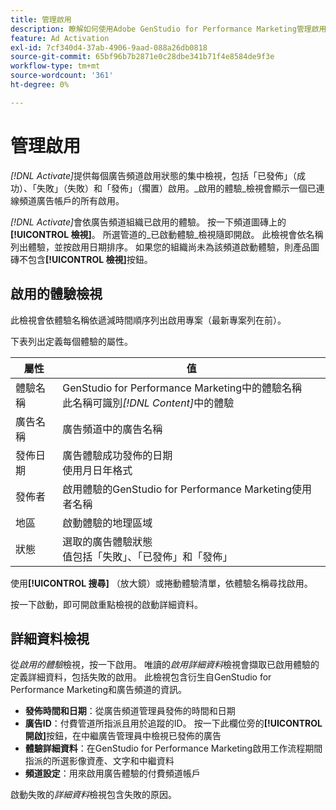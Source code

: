 ```yaml
---
title: 管理啟用
description: 瞭解如何使用Adobe GenStudio for Performance Marketing管理啟用的體驗。
feature: Ad Activation
exl-id: 7cf340d4-37ab-4906-9aad-088a26db0818
source-git-commit: 65bf96b7b2871e0c28dbe341b71f4e8584de9f3e
workflow-type: tm+mt
source-wordcount: '361'
ht-degree: 0%

---
```


# 管理啟用

_[!DNL Activate]_&#x200B;提供每個廣告頻道啟用狀態的集中檢視，包括「已發佈」（成功）、「失敗」（失敗）和「發佈」（擱置）啟用。_&#x200B;啟用的體驗&#x200B;_檢視會顯示一個已連線頻道廣告帳戶的所有啟用。

_[!DNL Activate]_&#x200B;會依廣告頻道組織已啟用的體驗。 按一下頻道圖磚上的&#x200B;**[!UICONTROL 檢視]**。 所選管道的_&#x200B;已啟動體驗&#x200B;_檢視隨即開啟。 此檢視會依名稱列出體驗，並按啟用日期排序。 如果您的組織尚未為該頻道啟動體驗，則產品圖磚不包含&#x200B;**[!UICONTROL 檢視]**&#x200B;按鈕。

## 啟用的體驗檢視

此檢視會依體驗名稱依遞減時間順序列出啟用專案（最新專案列在前）。

下表列出定義每個體驗的屬性。

| 屬性 | 值 |
|------------------|---------------------------------------------------------------------------------------------|
| 體驗名稱 | GenStudio for Performance Marketing中的體驗名稱<br>此名稱可識別&#x200B;_[!DNL Content]_&#x200B;中的體驗 |
| 廣告名稱 | 廣告頻道中的廣告名稱 |
| 發佈日期 | 廣告體驗成功發佈的日期<br>使用月日年格式 |
| 發佈者 | 啟用體驗的GenStudio for Performance Marketing使用者名稱 |
| 地區 | 啟動體驗的地理區域 |
| 狀態 | 選取的廣告體驗狀態<br>值包括「失敗」、「已發佈」和「發佈」 |

使用&#x200B;**[!UICONTROL 搜尋]** （放大鏡）或捲動體驗清單，依體驗名稱尋找啟用。

按一下啟動，即可開啟重點檢視的啟動詳細資料。

## 詳細資料檢視

從&#x200B;_啟用的體驗_&#x200B;檢視，按一下啟用。 唯讀的&#x200B;_啟用詳細資料_&#x200B;檢視會擷取已啟用體驗的定義詳細資料，包括失敗的啟用。 此檢視包含衍生自GenStudio for Performance Marketing和廣告頻道的資訊。

* **發佈時間和日期**：從廣告頻道管理員發佈的時間和日期
* **廣告ID**：付費管道所指派且用於追蹤的ID。 按一下此欄位旁的&#x200B;**[!UICONTROL 開啟]**&#x200B;按鈕，在中繼廣告管理員中檢視已發佈的廣告
* **體驗詳細資料**：在GenStudio for Performance Marketing啟用工作流程期間指派的所選影像資產、文字和中繼資料
* **頻道設定**：用來啟用廣告體驗的付費頻道帳戶

啟動失敗的&#x200B;_詳細資料_&#x200B;檢視包含失敗的原因。
